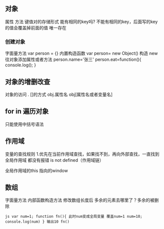 ## 对象
属性 方法 键值对的存储形式 能有相同的key吗?
不能有相同的key，后面写的key的值会覆盖掉前面的值 唯一存在
### 创建对象 
字面量方法
var person = {}
内置构造函数
var person= new Object()
构造  new
往对象添加属性或者方法
person.name='张三'
person.eat=function(){
    console.log();
}
## 对象的增删改查
对象的访问 . []的方式
obj.属性名
obj[属性名或者变量名]
## for in 遍历对象
只能使用中括号语法
## 作用域
变量的查找规则
1.优先在当前作用域查找，如果找不到，再向外部查找，一直找到全局作用域 都没有报错 is not defined（作用域链）

全局作用域的this 指向的window
## 数组
字面量方法 
内部函数构造方法
修改数组长度后 多余的元素去哪里了？多余的被删除

`js
var num=1;
function fn(){
    此时num变成全局变量 覆盖num=1
    num=10;
    console.log(num)
}
输出10
fn()
`

